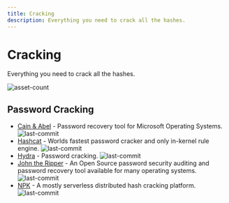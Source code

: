 ```yaml
---
title: Cracking
description: Everything you need to crack all the hashes.
---
```


# Cracking

Everything you need to crack all the hashes.

![asset-count](https://img.shields.io/badge/Tools%20%26%20Resources%20Available-5-757575?style=for-the-badge)

## Password Cracking

* [Cain & Abel](https://github.com/xchwarze/Cain) - Password recovery tool for Microsoft Operating Systems. ![last-commit](https://img.shields.io/github/last-commit/xchwarze/Cain?style=flat)
* [Hashcat](https://github.com/hashcat/hashcat) - Worlds fastest password cracker and only in-kernel rule engine. ![last-commit](https://img.shields.io/github/last-commit/hashcat/hashcat?style=flat)
* [Hydra](https://github.com/vanhauser-thc/thc-hydra) - Password cracking. ![last-commit](https://img.shields.io/github/last-commit/vanhauser-thc/thc-hydra?style=flat)
* [John the Ripper](https://github.com/openwall/john) - An Open Source password security auditing and password recovery tool available for many operating systems. ![last-commit](https://img.shields.io/github/last-commit/openwall/john?style=flat)
* [NPK](https://github.com/c6fc/npk) - A mostly serverless distributed hash cracking platform. ![last-commit](https://img.shields.io/github/last-commit/c6fc/npk?style=flat)